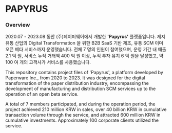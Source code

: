 # PAPYRUS

### Overview

2020.07 - 2023.08 동안 (주)페이퍼웨어에서 개발한 **'Papyrus'** 플랫폼입니다. 제지 유통 산업의 Digital Transformation 을 위한 B2B SaaS 기반 제조, 유통 SCM 이며 오픈 베타 서비스까지 운영했습니다. 전체 7 명의 인원이 참여했으며, 운영 기간 내 매출 2.1 억 원, 서비스 누적 거래액 400 억 원 이상, 누적 투자 유치 6 억 원을 달성했고, 약 100 여 개의 고객사가 서비스를 사용했습니다.
 
 This repository contains project files of 'Papyrus', a platform developed by Paperware Inc., from 2020 to 2023. It was designed for the digital transformation of the paper distribution industry, encompassing the development of manufacturing and distribution SCM services up to the operation of an open beta service.   
 
A total of 7 members participated, and during the operation period, the project achieved 210 million KRW in sales, over 40 billion KRW in cumulative transaction volume through the service, and attracted 600 million KRW in cumulative investments. Approximately 100 corporate clients utilized the service.

<!-- ### 1. OMS / 주문 관리 시스템

### 2. MES / 생산 - 제조 관리 시스템

### 3. WMS / 재고 관리 시스템
###### 재고 등록
![GIFMaker_me](https://github.com/JasperJunghyunKim/paperware-papyrus/assets/157599385/c76fd1c7-9973-4747-b632-4e7910babdf4)
######
###### 입고

###### 

### 4. TMS / 운송 관리 시스템

### 5. Settings / 설정 관리

###### 거래처 등록
###### 거래 관계 변경
###### 거래 관계 수락 / 거절



 -->
